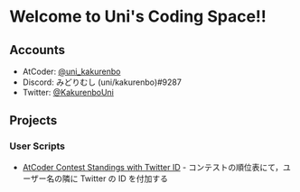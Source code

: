 # Welcome to Uni's Coding Space!!

## Accounts
- AtCoder: [@uni_kakurenbo](https://atcoder.jp/users/uni_kakurenbo)
- Discord: みどりむし (uni/kakurenbo)#9287
- Twitter: [@KakurenboUni](https://twitter.com/KakurenboUni)

## Projects
### User Scripts
- [AtCoder Contest Standings with Twitter ID](https://greasyfork.org/ja/scripts/446375-atcoder-contest-standings-with-twitter-id/code) - コンテストの順位表にて，ユーザー名の隣に Twitter の ID を付加する
